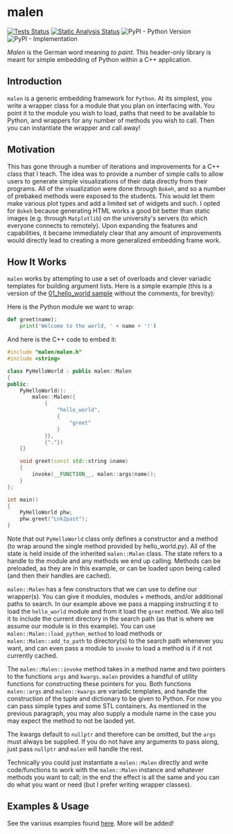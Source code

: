 # malen

[![Tests Status](https://github.com/Lnk2past/malen/workflows/Tests/badge.svg)](https://github.com/Lnk2past/malen/actions)
[![Static Analysis Status](https://github.com/Lnk2past/malen/workflows/Static-Analysis/badge.svg)](https://github.com/Lnk2past/malen/actions)
![PyPI - Python Version](https://img.shields.io/badge/python-3.6%20%7C%203.7-blue)
![PyPI - Implementation](https://img.shields.io/pypi/implementation/cpython)

*Malen* is the German word meaning *to paint*. This header-only library is meant for simple embedding of Python within a C++ application.

## Introduction

`malen` is a generic embedding framework for `Python`. At its simplest, you write a wrapper class for a module that you plan on interfacing with. You point it to the module you wish to load, paths that need to be available to Python, and wrappers for any number of methods you wish to call. Then you can instantiate the wrapper and call away!

## Motivation

This has gone through a number of iterations and improvements for a C++ class that I teach. The idea was to provide a number of simple calls to allow users to generate simple visualizations of their data directly from their programs. All of the visualization were done through `Bokeh`, and so a number of prebaked methods were exposed to the students. This would let them make various plot types and add a limited set of widgets and such. I opted for `Bokeh` because generating HTML works a good bit better than static images (e.g. through `Matplotlib`) on the university's servers (to which everyone connects to remotely). Upon expanding the features and capabilities, it became immediately clear that any amount of improvements would directly lead to creating a more generalized embedding frame work.

## How It Works

`malen` works by attempting to use a set of overloads and clever variadic templates for building argument lists. Here is a simple example (this is a version of the [01_hello_world sample](samples/01_hello_world/main.cpp) without the comments, for brevity):

Here is the Python module we want to wrap:

```python
def greet(name):
    print('Welcome to the world, ' + name + '!')
```

And here is the C++ code to embed it:

```c++
#include "malen/malen.h"
#include <string>

class PyHelloWorld : public malen::Malen
{
public:
    PyHelloWorld():
        malen::Malen({
            {
                "hello_world",
                {
                    "greet"
                }
            }},
            {"."})
    {}

    void greet(const std::string &name)
    {
        invoke(__FUNCTION__, malen::args(name));
    }
};

int main()
{
    PyHelloWorld phw;
    phw.greet("Lnk2past");
}
```

Note that out `PyHelloWorld` class only defines a constructor and a method (to wrap around the single method provided by hello_world.py). All of the state is held inside of the inherited `malen::Malen` class. The state refers to a handle to the module and any methods we end up calling. Methods can be preloaded, as they are in this example, or can be loaded upon being called (and then their handles are cached).

`malen::Malen` has a few constructors that we can use to define our wrapper(s). You can give it modules, modules + methods, and/or additional paths to search. In our example above we pass a mapping instructing it to load the `hello_world` module and from it load the `greet` method. We also tell it to include the current directory in the search path (as that is where we assume our module is in this example). You can use `malen::Malen::load_python_method` to load methods or `malen::Malen::add_to_path` to directory(s) to the search path whenever you want, and can even pass a module to `invoke` to load a method is if it not currently cached.

The `malen::Malen::invoke` method takes in a method name and two pointers to the functions `args` and `kwargs`. `malen` provides a handful of utility functions for constructing these pointers for you. Both functions `malen::args` and `malen::kwargs` are variadic templates, and handle the construction of the tuple and dictionary to be given to Python. For now you can pass simple types and some STL containers. As mentioned in the previous paragraph, you may also supply a module name in the case you may expect the method to not be laoded yet.

The kwargs default to `nullptr` and therefore can be omitted, but the `args` must always be supplied. If you do not have any arguments to pass along, just pass `nullptr` and `malen` will handle the rest.

Technically you could just instantiate a `malen::Malen` directly and write code/functions to work with the `malen::Malen` instance and whatever methods you want to call; in the end the effect is all the same and you can do what you want or need (but I prefer writing wrapper classes).

## Examples & Usage

See the various examples found [here](samples/). More will be added!
